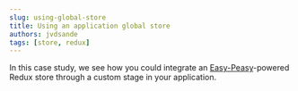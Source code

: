 ```yaml
---
slug: using-global-store
title: Using an application global store
authors: jvdsande
tags: [store, redux]
---
```


In this case study, we see how you could integrate an [Easy-Peasy](https://easy-peasy.vercel.app/)-powered Redux store through
a custom stage in your application.
